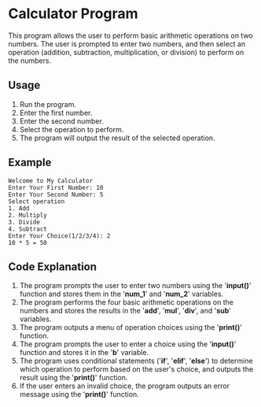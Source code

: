 # Calculator Program

This program allows the user to perform basic arithmetic operations on two numbers. The user is prompted to enter two numbers, and then select an operation (addition, subtraction, multiplication, or division) to perform on the numbers.

## Usage

1. Run the program.
2. Enter the first number.
3. Enter the second number.
4. Select the operation to perform.
5. The program will output the result of the selected operation.

## Example

```shell
Welcome to My Calculator
Enter Your First Number: 10
Enter Your Second Number: 5
Select operation
1. Add
2. Multiply
3. Divide
4. Subtract
Enter Your Choice(1/2/3/4): 2
10 * 5 = 50
```

## Code Explanation

1. The program prompts the user to enter two numbers using the '**input()**' function and stores them in the '**num_1**' and '**num_2**' variables.
2. The program performs the four basic arithmetic operations on the numbers and stores the results in the '**add**', '**mul**', '**div**', and '**sub**' variables.
3. The program outputs a menu of operation choices using the '**print()**' function.
4. The program prompts the user to enter a choice using the '**input()**' function and stores it in the '**b**' variable.
5. The program uses conditional statements ('**if**', '**elif**', '**else**') to determine which operation to perform based on the user's choice, and outputs the result using the '**print()**' function.
6. If the user enters an invalid choice, the program outputs an error message using the '**print()**' function.